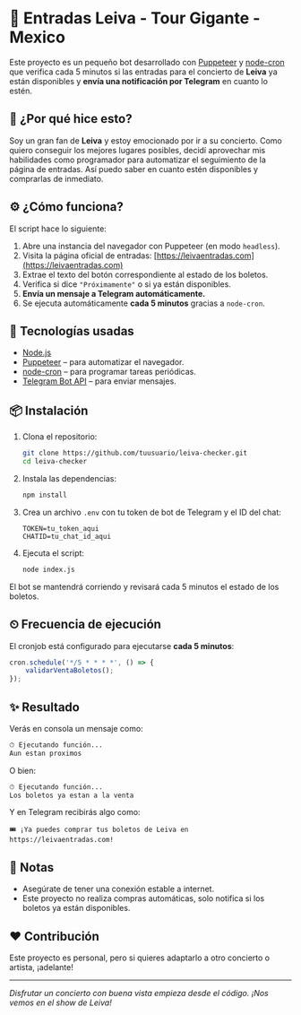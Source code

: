 # 🎫 Entradas Leiva - Tour Gigante - Mexico

Este proyecto es un pequeño bot desarrollado con [Puppeteer](https://pptr.dev/) y [node-cron](https://www.npmjs.com/package/node-cron) que verifica cada 5 minutos si las entradas para el concierto de **Leiva** ya están disponibles y **envía una notificación por Telegram** en cuanto lo estén.

## 🎯 ¿Por qué hice esto?

Soy un gran fan de **Leiva** y estoy emocionado por ir a su concierto. Como quiero conseguir los mejores lugares posibles, decidí aprovechar mis habilidades como programador para automatizar el seguimiento de la página de entradas. Así puedo saber en cuanto estén disponibles y comprarlas de inmediato.

## ⚙️ ¿Cómo funciona?

El script hace lo siguiente:

1. Abre una instancia del navegador con Puppeteer (en modo `headless`).
2. Visita la página oficial de entradas: [https://leivaentradas.com](https://leivaentradas.com)
3. Extrae el texto del botón correspondiente al estado de los boletos.
4. Verifica si dice `"Próximamente"` o si ya están disponibles.
5. **Envía un mensaje a Telegram automáticamente.**
6. Se ejecuta automáticamente **cada 5 minutos** gracias a `node-cron`.

## 🧠 Tecnologías usadas

- [Node.js](https://nodejs.org/)
- [Puppeteer](https://pptr.dev/) – para automatizar el navegador.
- [node-cron](https://www.npmjs.com/package/node-cron) – para programar tareas periódicas.
- [Telegram Bot API](https://core.telegram.org/bots/api) – para enviar mensajes.

## 📦 Instalación

1. Clona el repositorio:

   ```bash
   git clone https://github.com/tuusuario/leiva-checker.git
   cd leiva-checker
   ```

2. Instala las dependencias:

   ```bash
   npm install
   ```

3. Crea un archivo `.env` con tu token de bot de Telegram y el ID del chat:

   ```env
   TOKEN=tu_token_aqui
   CHATID=tu_chat_id_aqui
   ```

4. Ejecuta el script:

   ```bash
   node index.js
   ```

El bot se mantendrá corriendo y revisará cada 5 minutos el estado de los boletos.

## ⏲ Frecuencia de ejecución

El cronjob está configurado para ejecutarse **cada 5 minutos**:

```js
cron.schedule('*/5 * * * *', () => {
    validarVentaBoletos();
});
```

## ✨ Resultado

Verás en consola un mensaje como:

```bash
⏱ Ejecutando función...
Aun estan proximos
```

O bien:

```bash
⏱ Ejecutando función...
Los boletos ya estan a la venta
```

Y en Telegram recibirás algo como:

```
🎟 ¡Ya puedes comprar tus boletos de Leiva en https://leivaentradas.com!
```

## 🧪 Notas

- Asegúrate de tener una conexión estable a internet.
- Este proyecto no realiza compras automáticas, solo notifica si los boletos ya están disponibles.

## ❤️ Contribución

Este proyecto es personal, pero si quieres adaptarlo a otro concierto o artista, ¡adelante!

---

_Disfrutar un concierto con buena vista empieza desde el código. ¡Nos vemos en el show de Leiva!_
